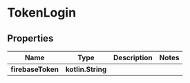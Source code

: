 
# TokenLogin

## Properties
Name | Type | Description | Notes
------------ | ------------- | ------------- | -------------
**firebaseToken** | **kotlin.String** |  | 



